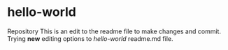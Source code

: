# hello-world
Repository
This is an edit to the readme file to make changes and commit. 
Trying **new** editing options to _hello-world_ readme.md file.
